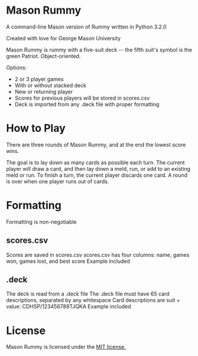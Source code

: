 # Mason Rummy

A command-line Mason version of Rummy written in Python 3.2.0

Created with love for George Mason University

Mason Rummy is rummy with a five-suit deck -- the fifth suit's symbol is the green Patriot. Object-oriented.

Options:
  + 2 or 3 player games
  + With or without stacked deck
  + New or returning player
  + Scores for previous players will be stored in scores.csv
  + Deck is imported from any .deck file with proper formatting

# How to Play

There are three rounds of Mason Rummy, and at the end the lowest score wins.

The goal is to lay down as many cards as possible each turn. The current player will draw a card, and then lay down a meld, run, or add to an existing meld or run. To finish a turn, the current player discards one card. A round is over when one player runs out of cards.

# Formatting

Formatting is non-negotiable

## scores.csv

Scores are saved in scores.csv
scores.csv has four columns: name, games won, games lost, and best score
Example included

## .deck
The deck is read from a .deck file
The .deck file must have 65 card descriptions, separated by any whitespace
Card descriptions are suit + value: CDHSP/123456789TJQKA
Example included

# License

Mason Rummy is licensed under the [MIT license.](https://github.com/bridgetlane/mason-rummy/blob/master/LICENSE)
